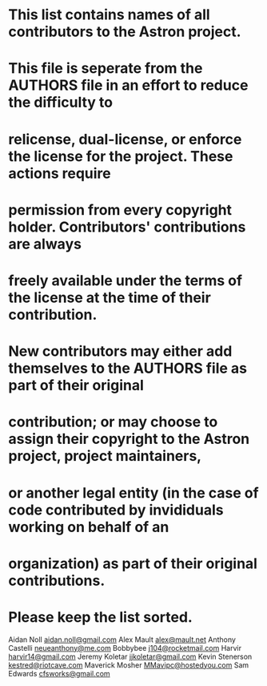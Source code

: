 # This list contains names of all contributors to the Astron project.
#
# This file is seperate from the AUTHORS file in an effort to reduce the difficulty to
# relicense, dual-license, or enforce the license for the project. These actions require
# permission from every copyright holder. Contributors' contributions are always
# freely available under the terms of the license at the time of their contribution.
#
# New contributors may either add themselves to the AUTHORS file as part of their original
# contribution; or may choose to assign their copyright to the Astron project, project maintainers,
# or another legal entity (in the case of code contributed by invididuals working on behalf of an
# organization) as part of their original contributions.
#
# Please keep the list sorted.

Aidan Noll <aidan.noll@gmail.com>
Alex Mault <alex@mault.net>
Anthony Castelli <neueanthony@me.com>
Bobbybee <j104@rocketmail.com>
Harvir <harvir14@gmail.com>
Jeremy Koletar <jjkoletar@gmail.com>
Kevin Stenerson <kestred@riotcave.com>
Maverick Mosher <MMavipc@hostedyou.com>
Sam Edwards <cfsworks@gmail.com>
